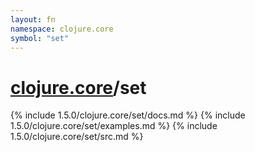 ```yaml
---
layout: fn
namespace: clojure.core
symbol: "set"
---
```


# [clojure.core](../)/set

{% include 1.5.0/clojure.core/set/docs.md %}
{% include 1.5.0/clojure.core/set/examples.md %}
{% include 1.5.0/clojure.core/set/src.md %}

